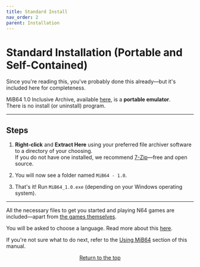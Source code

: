 ```yaml
---
title: Standard Install
nav_order: 2
parent: Installation
---
```


# Standard Installation (Portable and Self-Contained)

Since you're reading this, you've probably done this already—but it's included here for completeness.

MiB64 1.0 Inclusive Archive, available [here](/dev/showthread.php?tid=424), is a **portable emulator**.  
There is no install (or uninstall) program.

---

## Steps

1. **Right-click** and **Extract Here** using your preferred file archiver software to a directory of your choosing.  
   If you do not have one installed, we recommend [7-Zip](https://www.7-zip.org/)—free and open source.

2. You will now see a folder named `MiB64 - 1.0`.

3. That's it! Run `MiB64_1.0.exe` (depending on your Windows operating system).

---

All the necessary files to get you started and playing N64 games are included—apart from [the games themselves](installing_games.md).

You will be asked to choose a language. Read more about this [here](language_files.md).

If you're not sure what to do next, refer to the [Using MiB64](using_mib64.md) section of this manual.

<p style="text-align:center"><a href="#">Return to the top</a></p>

<!-- ClauseEcho: Standard Install Protocol Complete -->
